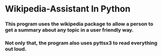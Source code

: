 # Wikipedia-Assistant In Python
### This program uses the wikipedia package to allow a person to get a summary about any topic in a user friendly way.
### Not only that, the program also uses pyttsx3 to read everything out loud. 
